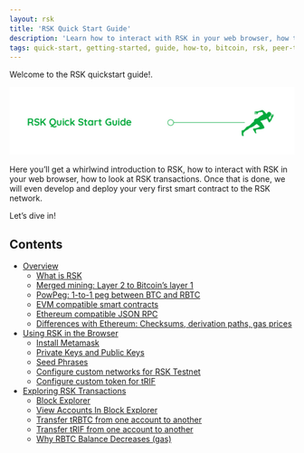 ```yaml
---
layout: rsk
title: 'RSK Quick Start Guide'
description: 'Learn how to interact with RSK in your web browser, how to look at RSK transactions, develop and deploy your very first smart contract to the RSK network.'
tags: quick-start, getting-started, guide, how-to, bitcoin, rsk, peer-to-peer, merged-mining, blockchain, powpeg
---
```


Welcome to the RSK quickstart guide!.

![Quick Start Banner](/assets/img/guides/quickstart/quick-start-banner.jpg)

Here you’ll get a whirlwind introduction to RSK,
how to interact with RSK in your web browser,
how to look at RSK transactions.
Once that is done,
we will even develop and deploy your very first smart contract to the RSK network.

Let’s dive in!

## Contents

- [Overview](/guides/quickstart/overview/)
    - [What is RSK](/guides/quickstart/overview/#what-is-rsk)
    - [Merged mining: Layer 2 to Bitcoin’s layer 1](/guides/quickstart/overview/#merged-mining-layer-2-to-bitcoin-layer-1)
    - [PowPeg: 1-to-1 peg between BTC and RBTC](/guides/quickstart/overview/#powpeg-1-to-1-peg-between-btc-and-rbtc)
    - [EVM compatible smart contracts](/guides/quickstart/overview/#evm-compatible-smart-contracts)
    - [Ethereum compatible JSON RPC](/guides/quickstart/overview/#ethereum-compatible-json-rpc)
    - [Differences with Ethereum: Checksums, derivation paths, gas prices](/guides/quickstart/overview/#differences-with-ethereum-checksums-derivation-paths-gas-prices)
- [Using RSK in the Browser](/guides/quickstart/browser/)
    - [Install Metamask](/guides/quickstart/browser/#install-metamask)
    - [Private Keys and Public Keys](/guides/quickstart/browser/#private-keys-and-public-keys)
    - [Seed Phrases](/guides/quickstart/browser/#seed-phrases)
    - [Configure custom networks for RSK Testnet](/guides/quickstart/browser/#configure-custom-network-for-rsk-testnet)
    - [Configure custom token for tRIF](/guides/quickstart/browser/#configure-custom-token-for-trif)
- [Exploring RSK Transactions](/guides/quickstart/transactions/)
    - [Block Explorer](/guides/quickstart/transactions/#block-explorer)
    - [View Accounts In Block Explorer](/guides/quickstart/transactions/#view-account-in-the-block-explorer)
    - [Transfer tRBTC from one account to another](/guides/quickstart/transactions/#transfer-trbtc-from-one-account-to-another)
    - [Transfer tRIF from one account to another](/guides/quickstart/transactions/#transfer-trif-from-one-account-to-another)
    - [Why RBTC Balance Decreases (gas)](/guides/quickstart/transactions/#why-rbtc-balance-decreases-gas)